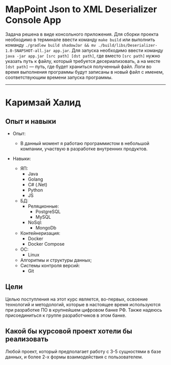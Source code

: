 # MapPoint Json to XML Deserializer Console App

Задача решена в виде консольного приложения. Для сборки проекта необходимо в терминале ввести команду ```make build``` или выполнить команду ```./gradlew build shadowJar && mv ./build/libs/Deserializer-1.0-SNAPSHOT-all.jar app.jar```. Для запуска необходимо ввести команду ```java -jar app.jar [src path] [dst path]```, где вместо `[src path]` нужно указать путь к файлу, который требуется десериализовать, а на месте `[dst path]` — путь, где будет храниться полученный файл. Логи во время выполнения программы будут записаны в новый файл с именем, соответствующим времени запуска программы.

---

# Каримзай Халид

## Опыт и навыки 

- Опыт:
    - В данный момент я работаю программистом в небольшой компании, участвую в разработке внутренних продуктов. 

- Навыки:
    - ЯП:
        - Java
        - Golang
        - C# (.Net)
        - Python
        - JS
    - БД:
        - Реляционные:
            - PostgreSQL
            - MySQL
        - NoSql:
            - MongoDb
    - Контейнеризация:
        - Docker
        - Docker Compose
    - ОС:
        - Linux
    - Алгоритмы и структуры данных;
    - Cистемы контроля версий:
        - Git

## Цели

Целью поступления на этот курс является, во-первых, освоение технологий и методологий, которые в настоящее время используются при разработке ПО в крупнейшем цифровом банке РФ. Также надеюсь присоединиться к группе разработчиков в этом банке.

## Какой бы курсовой проект хотели бы реализовать

Любой проект, который предполагает работу с 3-5 сущностями в базе данных, и более 2-х формы взаимодействия с пользователем.